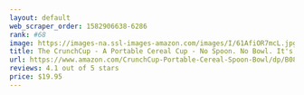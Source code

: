 ```yaml
---
layout: default 
﻿web_scraper_order: 1582906638-6286
rank: #68
image: https://images-na.ssl-images-amazon.com/images/I/61AfiOR7mcL.jpg
title: The CrunchCup - A Portable Cereal Cup - No Spoon. No Bowl. It's Cereal On The Go. (Blue)
url: https://www.amazon.com/CrunchCup-Portable-Cereal-Spoon-Bowl/dp/B0812C73T9/ref=zg_mw_home-garden_68?_encoding=UTF8&psc=1&refRID=VNAFRWV2J3PCK3AH2E7B
reviews: 4.1 out of 5 stars
price: $19.95 
---
```

